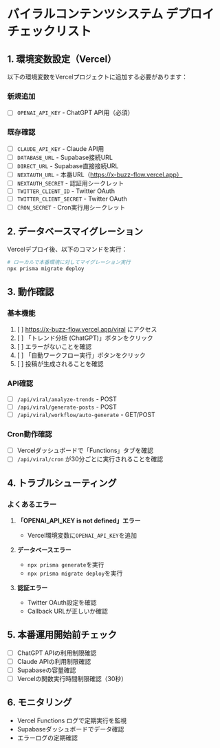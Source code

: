 # バイラルコンテンツシステム デプロイチェックリスト

## 1. 環境変数設定（Vercel）

以下の環境変数をVercelプロジェクトに追加する必要があります：

### 新規追加
- [ ] `OPENAI_API_KEY` - ChatGPT API用（必須）

### 既存確認
- [ ] `CLAUDE_API_KEY` - Claude API用
- [ ] `DATABASE_URL` - Supabase接続URL
- [ ] `DIRECT_URL` - Supabase直接接続URL
- [ ] `NEXTAUTH_URL` - 本番URL（https://x-buzz-flow.vercel.app）
- [ ] `NEXTAUTH_SECRET` - 認証用シークレット
- [ ] `TWITTER_CLIENT_ID` - Twitter OAuth
- [ ] `TWITTER_CLIENT_SECRET` - Twitter OAuth
- [ ] `CRON_SECRET` - Cron実行用シークレット

## 2. データベースマイグレーション

Vercelデプロイ後、以下のコマンドを実行：

```bash
# ローカルで本番環境に対してマイグレーション実行
npx prisma migrate deploy
```

## 3. 動作確認

### 基本機能
1. [ ] https://x-buzz-flow.vercel.app/viral にアクセス
2. [ ] 「トレンド分析 (ChatGPT)」ボタンをクリック
3. [ ] エラーがないことを確認
4. [ ] 「自動ワークフロー実行」ボタンをクリック
5. [ ] 投稿が生成されることを確認

### API確認
- [ ] `/api/viral/analyze-trends` - POST
- [ ] `/api/viral/generate-posts` - POST
- [ ] `/api/viral/workflow/auto-generate` - GET/POST

### Cron動作確認
- [ ] Vercelダッシュボードで「Functions」タブを確認
- [ ] `/api/viral/cron` が30分ごとに実行されることを確認

## 4. トラブルシューティング

### よくあるエラー

1. **「OPENAI_API_KEY is not defined」エラー**
   - Vercel環境変数に`OPENAI_API_KEY`を追加

2. **データベースエラー**
   - `npx prisma generate`を実行
   - `npx prisma migrate deploy`を実行

3. **認証エラー**
   - Twitter OAuth設定を確認
   - Callback URLが正しいか確認

## 5. 本番運用開始前チェック

- [ ] ChatGPT APIの利用制限確認
- [ ] Claude APIの利用制限確認
- [ ] Supabaseの容量確認
- [ ] Vercelの関数実行時間制限確認（30秒）

## 6. モニタリング

- Vercel Functions ログで定期実行を監視
- Supabaseダッシュボードでデータ確認
- エラーログの定期確認